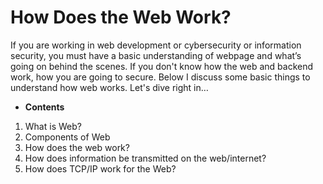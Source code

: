 # How Does the Web Work?
If you are working in web development or cybersecurity or information security, you must have a basic understanding of webpage and what’s going on behind the scenes.
If you don't know how the web and backend work, how you are going to secure.  Below I discuss some basic things to understand how web works.
Let's dive right in…

- **Contents**
1) What is Web?
2) Components of Web
3) How does the web work?
4) How does information be transmitted on the web/internet?
5) How does TCP/IP work for the Web?
